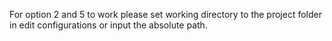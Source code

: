 For option 2 and 5 to work please set working directory to the project folder in edit configurations
or input the absolute path.
